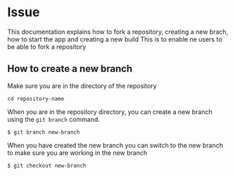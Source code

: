 # Issue
This documentation explains how to fork a repository, creating a new brach, how to start the app and creating a new build
This is to enable ne users to be able to fork a repository
## How to create a new branch
Make sure you are in the directory of the repository
```
cd repository-name

```
When you are in the repository directory, you can create a new branch using the ```git branch``` command.
```
$ git branch new-branch
```
When you have created the new branch you can switch to the new branch to make sure you are working in the new branch
```
$ git checkout new-branch
````

